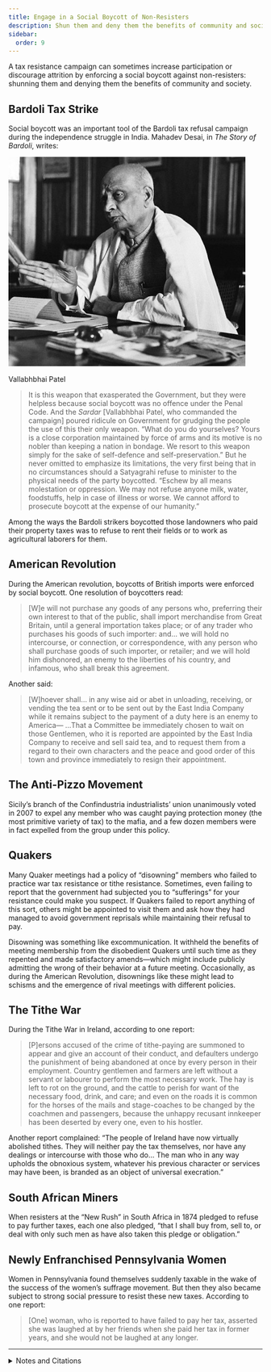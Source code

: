 ```yaml
---
title: Engage in a Social Boycott of Non-Resisters
description: Shun them and deny them the benefits of community and society.
sidebar:
  order: 9
---
```

A tax resistance campaign can sometimes increase participation or discourage attrition by enforcing a social boycott against non-resisters: shunning them and denying them the benefits of community and society.

## Bardoli Tax Strike

Social boycott was an important tool of the Bardoli tax refusal campaign during the independence struggle in India.
Mahadev Desai, in <i>The Story of Bardoli</i>, writes:

![](../../../assets/vallabhbhai-patel.gif)
<figcaption>Vallabhbhai Patel</figcaption>

> It is this weapon that exasperated the Government, but they were helpless because social boycott was no offence under the Penal Code. And the <i>Sardar</i> [Vallabhbhai Patel, who commanded the campaign] poured ridicule on Government for grudging the people the use of this their only weapon. “What do you do yourselves? Yours is a close corporation maintained by force of arms and its motive is no nobler than keeping a nation in bondage. We resort to this weapon simply for the sake of self-defence and self-preservation.” But he never omitted to emphasize its limitations, the very first being that in no circumstances should a Satyagrahi refuse to minister to the physical needs of the party boycotted. “Eschew by all means molestation or oppression. We may not refuse anyone milk, water, foodstuffs, help in case of illness or worse. We cannot afford to prosecute boycott at the expense of our humanity.”

Among the ways the Bardoli strikers boycotted those landowners who paid their property taxes was to refuse to rent their fields or to work as agricultural laborers for them.

## American Revolution

During the American revolution, boycotts of British imports were enforced by social boycott.
One resolution of boycotters read:

> [W]e will not purchase any goods of any persons who, preferring their own interest to that of the public, shall import merchandise from Great Britain, until a general importation takes place; or of any trader who purchases his goods of such importer: and… we will hold no intercourse, or connection, or correspondence, with any person who shall purchase goods of such importer, or retailer; and we will hold him dishonored, an enemy to the liberties of his country, and infamous, who shall break this agreement.

Another said:

> [W]hoever shall… in any wise aid or abet in unloading, receiving, or vending the tea sent or to be sent out by the East India Company while it remains subject to the payment of a duty here is an enemy to America— …That a Committee be immediately chosen to wait on those Gentlemen, who it is reported are appointed by the East India Company to receive and sell said tea, and to request them from a regard to their own characters and the peace and good order of this town and province immediately to resign their appointment.

## The Anti-Pizzo Movement

Sicily’s branch of the Confindustria industrialists’ union unanimously voted in 2007 to expel any member who was caught paying protection money (the most primitive variety of tax) to the mafia, and a few dozen members were in fact expelled from the group under this policy.

## Quakers

Many Quaker meetings had a policy of “disowning” members who failed to practice war tax resistance or tithe resistance.
Sometimes, even failing to report that the government had subjected you to “sufferings” for your resistance could make you suspect.
If Quakers failed to report anything of this sort, others might be appointed to visit them and ask how they had managed to avoid government reprisals while maintaining their refusal to pay.

Disowning was something like excommunication.
It withheld the benefits of meeting membership from the disobedient Quakers until such time as they repented and made satisfactory amends—which might include publicly admitting the wrong of their behavior at a future meeting.
Occasionally, as during the American Revolution, disownings like these might lead to schisms and the emergence of rival meetings with different policies.

## The Tithe War

During the Tithe War in Ireland, according to one report:

> [P]ersons accused of the crime of tithe-paying are summoned to appear and give an account of their conduct, and defaulters undergo the punishment of being abandoned at once by every person in their employment. Country gentlemen and farmers are left without a servant or labourer to perform the most necessary work. The hay is left to rot on the ground, and the cattle to perish for want of the necessary food, drink, and care; and even on the roads it is common for the horses of the mails and stage-coaches to be changed by the coachmen and passengers, because the unhappy recusant innkeeper has been deserted by every one, even to his hostler.

Another report complained:
“The people of Ireland have now virtually abolished tithes.
They will neither pay the tax themselves, nor have any dealings or intercourse with those who do…
The man who in any way upholds the obnoxious system, whatever his previous character or services may have been, is branded as an object of universal execration.”

## South African Miners

When resisters at the “New Rush” in South Africa in 1874 pledged to refuse to pay further taxes, each one also pledged, “that I shall buy from, sell to, or deal with only such men as have also taken this pledge or obligation.”

## Newly Enfranchised Pennsylvania Women

Women in Pennsylvania found themselves suddenly taxable in the wake of the success of the women’s suffrage movement.
But then they also became subject to strong social pressure to resist these new taxes.
According to one report:

> [One] woman, who is reported to have failed to pay her tax, asserted she was laughed at by her friends when she paid her tax in former years, and she would not be laughed at any longer.

<hr />

<details>
<summary>Notes and Citations</summary>

* Desai, Mahadev <i>The Story of Bardoli</i> (1929) p. 170
* Lincoln, William <i>History of Worcester, Massachusetts</i> (1862) p. 70
* “Resolutions of the Town of Boston, November 5, 1773” in <i>The Writings of Samuel Adams</i>, (Echo Library: 2006) Volume III, p. 60
* Kington, Tom “Shopkeepers revolt against Sicilian mafia” <i>The Observer</i> 8 March 2008
* “Tithes in Ireland” <i>The [New Brunswick] Courier</i> 25 August 1832, p. 2 (in part quoting the <i>Liverpool Mercury</i> of 20 July 1832)
* “Extract from the ‘Diamond Field’ Newspaper of November 25, 1874” <i>Correspondence Realting to the Colonies and States of South Africa: Further Correspondence respecting the Affairs of Griqualand West and the Diamond Fields</i> (1876) p. 22
* “6 Women Defy Tax Collector” <i>The Nevada Daily Mail</i> 4 May 1927, p. 1

</details>
